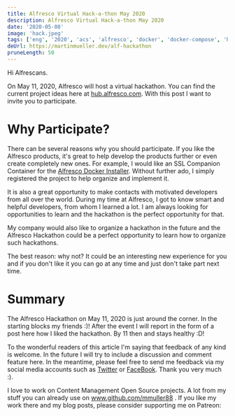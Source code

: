 ```yaml
---
title: Alfresco Virtual Hack-a-thon May 2020
description: Alfresco Virtual Hack-a-thon May 2020
date: '2020-05-08'
image: 'hack.jpeg'
tags: ['eng', '2020', 'acs', 'alfresco', 'docker', 'docker-compose', 'hackathon']
deUrl: https://martinmueller.dev/alf-hackathon
pruneLength: 50
---
```


Hi Alfrescans.

On May 11, 2020, Alfresco will host a virtual hackathon. You can find the current project ideas here at [hub.alfresco.com](https://hub.alfresco.com/t5/news-announcements/alfresco-virtual-hack-a-thon-may-2020-project-ideas/ba-p/298030). With this post I want to invite you to participate.

# Why Participate?
There can be several reasons why you should participate. If you like the Alfresco products, it's great to help develop the products further or even create completely new ones. For example, I would like an SSL Companion Container for the [Alfresco Docker Installer](https://github.com/Alfresco/alfresco-docker-installer). Without further ado, I simply registered the project to help organize and implement it.

It is also a great opportunity to make contacts with motivated developers from all over the world. During my time at Alfresco, I got to know smart and helpful developers, from whom I learned a lot. I am always looking for opportunities to learn and the hackathon is the perfect opportunity for that.

My company would also like to organize a hackathon in the future and the Alfresco Hackathon could be a perfect opportunity to learn how to organize such hackathons.

The best reason: why not? It could be an interesting new experience for you and if you don't like it you can go at any time and just don't take part next time.

# Summary
The Alfresco Hackathon on May 11, 2020 is just around the corner. In the starting blocks my friends :)! After the event I will report in the form of a post here how I liked the hackathon. By 11 then and stays healthy :D!

To the wonderful readers of this article I'm saying that feedback of any kind is welcome. In the future I will try to include a discussion and comment feature here. In the meantime, please feel free to send me feedback via my social media accounts such as [Twitter](https://twitter.com/MartinMueller_) or [FaceBook](https://www.facebook.com/martin.muller.10485). Thank you very much :).

I love to work on Content Management Open Source projects. A lot from my stuff you can already use on www.github.com/mmuller88 . If you like my work there and my blog posts, please consider supporting me on Patreon:

  